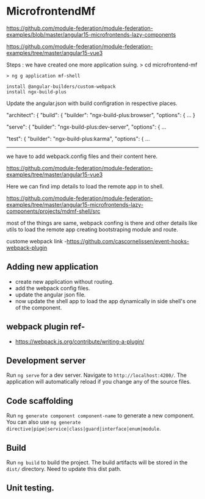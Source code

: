 
# MicrofrontendMf


https://github.com/module-federation/module-federation-examples/blob/master/angular15-microfrontends-lazy-components

https://github.com/module-federation/module-federation-examples/tree/master/angular15-vue3

Steps : 
we have created one more application suing. 
    > cd microfrontend-mf
    
    > ng g application mf-shell

    install @angular-builders/custom-webpack
    install ngx-build-plus
    
Update the angular.json with build configration in respective places.


"architect": {
        "build": {
          "builder": "ngx-build-plus:browser",
          "options": {
          ...
}


 "serve": {
          "builder": "ngx-build-plus:dev-server",
          "options": {
          ...

 "test": {
          "builder": "ngx-build-plus:karma",
          "options": {
          ...

-----------------------------------------------------------------------------------------------------------------------------------------------------
we have to add webpack.config files and their content here.


https://github.com/module-federation/module-federation-examples/tree/master/angular15-vue3

Here we can find imp details to load the remote app in to shell.

https://github.com/module-federation/module-federation-examples/tree/master/angular15-microfrontends-lazy-components/projects/mdmf-shell/src

most of the things are same, webpack confing is there and other details like utils to load the remote app creating bootstraping module and route.

custome webpack link -https://github.com/cascornelissen/event-hooks-webpack-plugin
## Adding new application
- create new application without routing.
- add the webpack config files.
- update the angular json file.
- now update the shell app to load the app dynamically in side shell's one of the component.

## webpack plugin ref- 

- https://webpack.js.org/contribute/writing-a-plugin/

## Development server

Run `ng serve` for a dev server. Navigate to `http://localhost:4200/`. The application will automatically reload if you change any of the source files.

## Code scaffolding

Run `ng generate component component-name` to generate a new component. You can also use `ng generate directive|pipe|service|class|guard|interface|enum|module`.

## Build

Run `ng build` to build the project. The build artifacts will be stored in the `dist/` directory.
Need to update this dist path.

## Unit testing.






